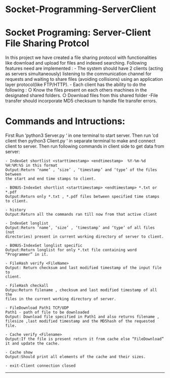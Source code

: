 # Socket-Programming-ServerClient

# Socket Programing: Server-Client File Sharing Protcol

In this project we have created a file sharing protocol with functionalities like
download and upload for files and indexed searching.
Following features need are implemented :
	- The system should have 2 clients (acting as servers simultaneously) listening to the communication channel for requests and waiting to share files (avoiding collisions) using an application layer protocol(like FTP/HTTP).
	- Each client has the ability to do the following :
		○ Know the files present on each others machines in the designated shared folders.
		○ Download files from this shared folder
	-File transfer should incorporate MD5 checksum to handle file transfer errors.

# Commands and Intructions:

First Run ‘python3 Server.py ‘ in one terminal to start server. Then run ‘cd client then python3 Client.py ‘ in separate terminal to make and connect client to server. Then run following commands in client side to get data from server:
	
	- IndexGet shortlist <starttimestamp> <endtimestamp>  %Y-%m-%d %H:%M:%S in this format
	Output:Return ‘name’ , ‘size’ , ‘timestamp’ and ‘type’ of the files between
	the start and end time stamps to client.
	
	- BONUS​-​IndexGet shortlist <starttimestamp> <endtimestamp> *.txt or *.pdf
	Output:Return only *.txt , *.pdf files between specified time stamps to client.
	
	- history
	Output:Return all the commands ran till now from that active client

	- IndexGet longlist
	Output:Return ‘name’, ‘size’ , ‘timestamp’ and ‘type’ of all files (not
	directories) present in current working directory of server to client.
	
	- BONUS​-IndexGet longlist specific
	Output:Return longlist for only *.txt file containing word “Programmer” in it.
	
	- FileHash verify <FileName>
	Output:​ Return checksum and last modified timestamp of the input file to
	client.
	
	- FileHash checkall
	Outpu:Return filename , checksum and last modified timestamp of all the
	files in the current working directory of server.
	
	- FileDownload Path1 TCP/UDP
	Path1 - path of file to be downloaded
	Output: Download file specified in Path1 and also returns filename , filesize ,last modified timestamp and the MD5hash of the requested file.
	
	- Cache verify <Filename>
	Output:If the file is present return it from cache else “FileDownload” it and update the cache.
	
	- Cache show
	Output:Should print all elements of the cache and their sizes.
	
	- exit-Client connection closed

----------------------------------------------------------------------------------------

